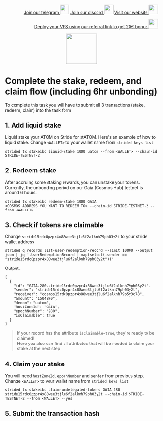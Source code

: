 <p style="font-size:14px" align="right">
<a href="https://t.me/kjnotes" target="_blank">Join our telegram <img src="https://user-images.githubusercontent.com/50621007/183283867-56b4d69f-bc6e-4939-b00a-72aa019d1aea.png" width="30"/></a>
<a href="https://discord.gg/fRVzvPBh" target="_blank">Join our discord <img src="https://user-images.githubusercontent.com/50621007/176236430-53b0f4de-41ff-41f7-92a1-4233890a90c8.png" width="30"/></a>
<a href="https://kjnodes.com/" target="_blank">Visit our website <img src="https://user-images.githubusercontent.com/50621007/168689709-7e537ca6-b6b8-4adc-9bd0-186ea4ea4aed.png" width="30"/></a>
</p>

<p style="font-size:14px" align="right">
<a href="https://hetzner.cloud/?ref=y8pQKS2nNy7i" target="_blank">Deploy your VPS using our referral link to get 20€ bonus <img src="https://user-images.githubusercontent.com/50621007/174612278-11716b2a-d662-487e-8085-3686278dd869.png" width="30"/></a>
</p>

<p align="center">
  <img height="100" height="auto" src="https://user-images.githubusercontent.com/50621007/183283696-d1c4192b-f594-45bb-b589-15a5e57a795c.png">
</p>

# Complete the stake, redeem, and claim flow (including 6hr unbonding)	
To complete this task you will have to submit all 3 transactions (stake, redeem, claim) into the task form

## 1. Add liquid stake 
Liquid stake your ATOM on Stride for stATOM. Here's an example of how to liquid stake. Change `<WALLET>` to your wallet name from `strided keys list`
```
strided tx stakeibc liquid-stake 1000 uatom --from <WALLET> --chain-id STRIDE-TESTNET-2
```

## 2. Redeem stake
After accruing some staking rewards, you can unstake your tokens. Currently, the unbonding period on our Gaia (Cosmos Hub) testnet is around 6 hours.
```
strided tx stakeibc redeem-stake 1000 GAIA <COSMOS_ADDRESS_YOU_WANT_TO_REDEEM_TO> --chain-id STRIDE-TESTNET-2 --from <WALLET>
```

## 3. Check if tokens are claimable
Change `stride15rdc0pzpr4x88wee3tjlu6f2alknh79ph03y2t` to your stride wallet address
```
strided q records list-user-redemption-record --limit 10000 --output json | jq '.UserRedemptionRecord | map(select(.sender == "stride15rdc0pzpr4x88wee3tjlu6f2alknh79ph03y2t"))'
```

Output:
```
[
  {
    "id": "GAIA.280.stride15rdc0pzpr4x88wee3tjlu6f2alknh79ph03y2t",
    "sender": "stride15rdc0pzpr4x88wee3tjlu6f2alknh79ph03y2t",
    "receiver": "cosmos15rdc0pzpr4x88wee3tjlu6f2alknh79p5y3c78",
    "amount": "1504870",
    "denom": "uatom",
    "hostZoneId": "GAIA",
    "epochNumber": "280",
    "isClaimable": true
  }
]
```

> If your record has the attribute `isClaimable=true`, they're ready to be claimed!\
> Here you also can find all attributes that will be needed to claim your stake at the next step

## 4. Claim your stake
You will need `hostZoneId`, `epochNumber` and `sender` from previous step. Change `<WALLET>` to your wallet name from `strided keys list`
```
strided tx stakeibc claim-undelegated-tokens GAIA 280 stride15rdc0pzpr4x88wee3tjlu6f2alknh79ph03y2t --chain-id STRIDE-TESTNET-2 --from <WALLET> --yes
```

## 5. Submit the transaction hash
